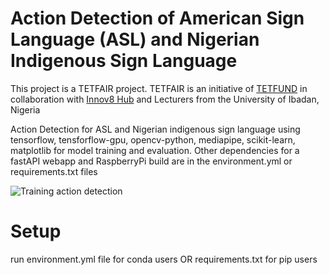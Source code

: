 # Action Detection of American Sign Language (ASL) and Nigerian Indigenous Sign Language 
This project is a TETFAIR project. TETFAIR is an initiative of [TETFUND](https://tetfund.gov.ng) in collaboration with [Innov8 Hub](https://innov8hub.ng) and Lecturers from the University of Ibadan, Nigeria

Action Detection for ASL and Nigerian indigenous sign language using tensorflow, tensforflow-gpu, opencv-python, mediapipe, scikit-learn, matplotlib for model training and evaluation. Other dependencies for a fastAPI webapp and RaspberryPi build are in the environment.yml or requirements.txt files

![Training action detection](https://res.cloudinary.com/glittering-rocks-ltd/image/upload/f_auto,q_auto/c8gusrblc99t39jd7bmv)

# Setup 
run environment.yml file for conda users OR requirements.txt for pip users
